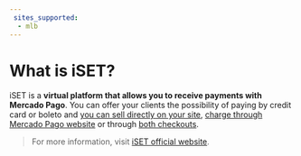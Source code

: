 ```yaml
---
 sites_supported:
  - mlb
---
```


# What is iSET?

iSET is a **virtual platform that allows you to receive payments with Mercado Pago**. 
You can offer your clients the possibility of paying by credit card or boleto and [you can sell directly on your site](https://www.mercadopago[FAKER][URL][DOMAIN]/developers/en/guides/iset/set-payment-methods#bookmark_checkout_api), [charge through Mercado Pago website](https://www.mercadopago[FAKER][URL][DOMAIN]/developers/en/guides/iset/set-payment-methods#bookmark_checkout_pro) or through [both checkouts](https://www.mercadopago[FAKER][URL][DOMAIN]/developers/en/guides/iset/set-payment-methods#bookmark_both_checkouts).

<!-- -->
> For more information, visit [iSET official website](https://www.iset.com.br/).